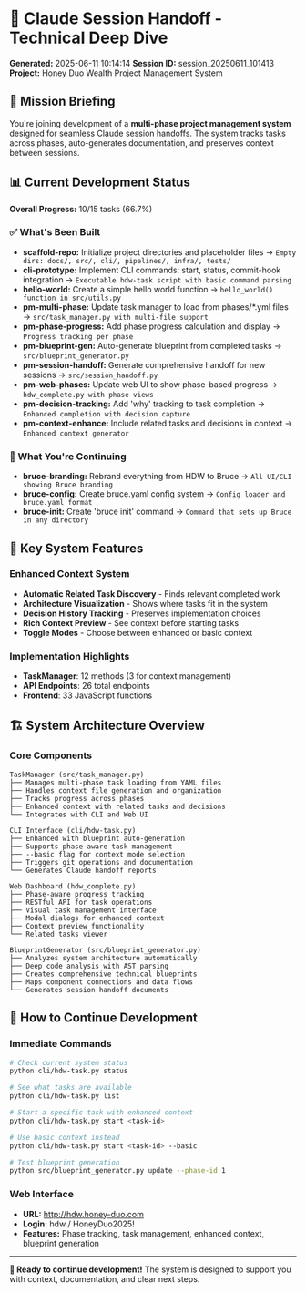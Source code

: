 # 🤝 Claude Session Handoff - Technical Deep Dive

**Generated:** 2025-06-11 10:14:14
**Session ID:** session_20250611_101413
**Project:** Honey Duo Wealth Project Management System

## 🎯 Mission Briefing

You're joining development of a **multi-phase project management system** designed for seamless Claude session handoffs. The system tracks tasks across phases, auto-generates documentation, and preserves context between sessions.

## 📊 Current Development Status

**Overall Progress:** 10/15 tasks (66.7%)

### ✅ What's Been Built
- **scaffold-repo:** Initialize project directories and placeholder files → `Empty dirs: docs/, src/, cli/, pipelines/, infra/, tests/`
- **cli-prototype:** Implement CLI commands: start, status, commit-hook integration → `Executable hdw-task script with basic command parsing`
- **hello-world:** Create a simple hello world function → `hello_world() function in src/utils.py`
- **pm-multi-phase:** Update task manager to load from phases/*.yml files → `src/task_manager.py with multi-file support`
- **pm-phase-progress:** Add phase progress calculation and display → `Progress tracking per phase`
- **pm-blueprint-gen:** Auto-generate blueprint from completed tasks → `src/blueprint_generator.py`
- **pm-session-handoff:** Generate comprehensive handoff for new sessions → `src/session_handoff.py`
- **pm-web-phases:** Update web UI to show phase-based progress → `hdw_complete.py with phase views`
- **pm-decision-tracking:** Add 'why' tracking to task completion → `Enhanced completion with decision capture`
- **pm-context-enhance:** Include related tasks and decisions in context → `Enhanced context generator`

### 🔄 What You're Continuing
- **bruce-branding:** Rebrand everything from HDW to Bruce → `All UI/CLI showing Bruce branding`
- **bruce-config:** Create bruce.yaml config system → `Config loader and bruce.yaml format`
- **bruce-init:** Create 'bruce init' command → `Command that sets up Bruce in any directory`


## 🎯 Key System Features

### Enhanced Context System
- **Automatic Related Task Discovery** - Finds relevant completed work
- **Architecture Visualization** - Shows where tasks fit in the system
- **Decision History Tracking** - Preserves implementation choices
- **Rich Context Preview** - See context before starting tasks
- **Toggle Modes** - Choose between enhanced or basic context

### Implementation Highlights
- **TaskManager**: 12 methods (3 for context management)
- **API Endpoints**: 26 total endpoints
- **Frontend**: 33 JavaScript functions


## 🏗️ System Architecture Overview

### Core Components
```
TaskManager (src/task_manager.py)
├── Manages multi-phase task loading from YAML files
├── Handles context file generation and organization  
├── Tracks progress across phases
├── Enhanced context with related tasks and decisions
└── Integrates with CLI and Web UI

CLI Interface (cli/hdw-task.py)
├── Enhanced with blueprint auto-generation
├── Supports phase-aware task management
├── --basic flag for context mode selection
├── Triggers git operations and documentation
└── Generates Claude handoff reports

Web Dashboard (hdw_complete.py)  
├── Phase-aware progress tracking
├── RESTful API for task operations
├── Visual task management interface
├── Modal dialogs for enhanced context
├── Context preview functionality
└── Related tasks viewer

BlueprintGenerator (src/blueprint_generator.py)
├── Analyzes system architecture automatically
├── Deep code analysis with AST parsing
├── Creates comprehensive technical blueprints
├── Maps component connections and data flows
└── Generates session handoff documents
```

## 🚀 How to Continue Development

### Immediate Commands
```bash
# Check current system status
python cli/hdw-task.py status

# See what tasks are available
python cli/hdw-task.py list

# Start a specific task with enhanced context
python cli/hdw-task.py start <task-id>

# Use basic context instead
python cli/hdw-task.py start <task-id> --basic

# Test blueprint generation
python src/blueprint_generator.py update --phase-id 1
```

### Web Interface
- **URL:** http://hdw.honey-duo.com
- **Login:** hdw / HoneyDuo2025!
- **Features:** Phase tracking, task management, enhanced context, blueprint generation

---

**🚀 Ready to continue development!** The system is designed to support you with context, documentation, and clear next steps.
